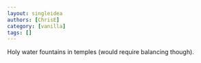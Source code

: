 ```yaml
---
layout: singleidea
authors: [ChrisE]
category: [vanilla]
tags: []
---
```

Holy water fountains in temples (would require balancing though).
